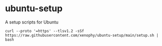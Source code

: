 # ubuntu-setup

A setup scripts for Ubuntu

```
curl --proto '=https' --tlsv1.2 -sSf https://raw.githubusercontent.com/xenophy/ubuntu-setup/main/setup.sh | bash
```
